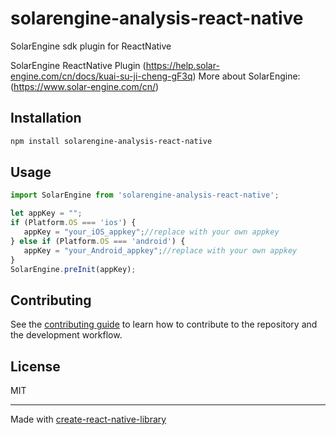 # solarengine-analysis-react-native

SolarEngine sdk plugin for ReactNative

SolarEngine ReactNative Plugin (https://help.solar-engine.com/cn/docs/kuai-su-ji-cheng-gF3q)
More about SolarEngine: (https://www.solar-engine.com/cn/)

## Installation

```sh
npm install solarengine-analysis-react-native
```

## Usage


```js
import SolarEngine from 'solarengine-analysis-react-native';

let appKey = ""; 
if (Platform.OS === 'ios') {
   appKey = "your_iOS_appkey";//replace with your own appkey
} else if (Platform.OS === 'android') {
   appKey = "your_Android_appkey";//replace with your own appkey
}    
SolarEngine.preInit(appKey);

```


## Contributing

See the [contributing guide](CONTRIBUTING.md) to learn how to contribute to the repository and the development workflow.

## License

MIT

---

Made with [create-react-native-library](https://github.com/callstack/react-native-builder-bob)
